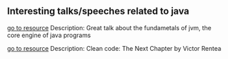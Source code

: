 ## Interesting talks/speeches related to java

[go to resource](https://www.youtube.com/watch?v=KVxloQHRYvU)
Description: Great talk about the fundametals of jvm, the core engine of java programs

[go to resource](https://www.youtube.com/watch?v=wY_CUkU1zfw&list=PLggcOULvfLL9EEOJEYmJu_eSnnJDMM0jV)
Description: Clean code: The Next Chapter by Victor Rentea


